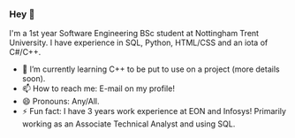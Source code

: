 ### Hey 👋

I'm a 1st year Software Engineering BSc student at Nottingham Trent University. I have experience in SQL, Python, HTML/CSS and an iota of C#/C++.

- 🌱 I’m currently learning C++ to be put to use on a project (more details soon).
- 📫 How to reach me: E-mail on my profile!
- 😄 Pronouns: Any/All.
- ⚡ Fun fact: I have 3 years work experience at EON and Infosys! Primarily working as an Associate Technical Analyst and using SQL.

<!--
**Sqelson/Sqelson** is a ✨ _special_ ✨ repository because its `README.md` (this file) appears on your GitHub profile.
- 🔭 I’m currently working on [REDACTED].
-->

